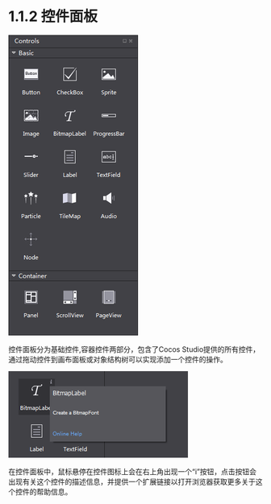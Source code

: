 # 1.1.2 控件面板



![Image](res/image007.png)

控件面板分为基础控件,容器控件两部分，包含了Cocos Studio提供的所有控件，通过拖动控件到画布面板或对象结构树可以实现添加一个控件的操作。

![Image](res/image008.png)

在控件面板中，鼠标悬停在控件图标上会在右上角出现一个“i”按钮，点击按钮会出现有关这个控件的描述信息，并提供一个扩展链接以打开浏览器获取更多关于这个控件的帮助信息。
